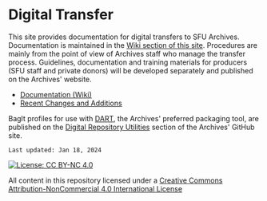 # Digital Transfer
This site provides documentation for digital transfers to SFU Archives. Documentation is maintained in the [Wiki section of this site](https://github.com/SFU-Archives/digital-transfer/wiki). Procedures are mainly from the point of view of Archives staff who manage the transfer process. Guidelines, documentation and training materials for producers (SFU staff and private donors) will be developed separately and published on the Archives' website.
- [Documentation (Wiki)](https://github.com/SFU-Archives/digital-transfer/wiki)
- [Recent Changes and Additions](recent-changes-additions.md)

BagIt profiles for use with [DART](https://github.com/SFU-Archives/digital-repository-utilities/wiki/DART), the Archives' preferred packaging tool, are published on the [Digital Repository Utilities](https://github.com/SFU-Archives/digital-repository-utilities/tree/master/bagit-profiles) section of the Archives' GitHub site.


```Last updated: Jan 18, 2024```

[![License: CC BY-NC 4.0](https://img.shields.io/badge/License-CC%20BY--NC%204.0-lightgrey.svg)](https://creativecommons.org/licenses/by-nc/4.0/)

All content in this repository licensed under a [Creative Commons Attribution-NonCommercial 4.0 International License](https://creativecommons.org/licenses/by-nc/4.0/)
